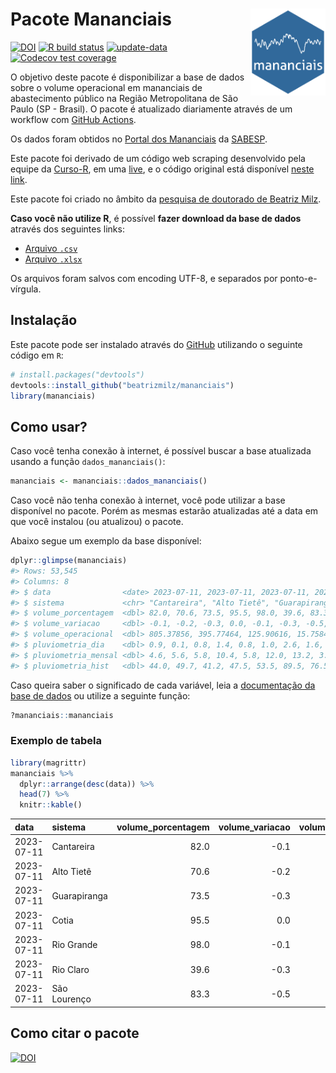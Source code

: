 
<!-- README.md is generated from README.Rmd. Please edit that file -->

# Pacote Mananciais <img src="man/figures/hexlogo.png" align="right" width = "120px"/>

<!-- badges: start -->

[![DOI](https://zenodo.org/badge/DOI/10.5281/zenodo.4733056.svg)](https://doi.org/10.5281/zenodo.4733056)
[![R build
status](https://github.com/beatrizmilz/mananciais/workflows/R-CMD-check/badge.svg)](https://github.com/beatrizmilz/mananciais/actions)
[![update-data](https://github.com/beatrizmilz/mananciais/actions/workflows/2-update_data.yaml/badge.svg)](https://github.com/beatrizmilz/mananciais/actions/workflows/2-update_data.yaml)
[![Codecov test
coverage](https://codecov.io/gh/beatrizmilz/mananciais/branch/master/graph/badge.svg)](https://codecov.io/gh/beatrizmilz/mananciais?branch=master)
<!-- badges: end -->

O objetivo deste pacote é disponibilizar a base de dados sobre o volume
operacional em mananciais de abastecimento público na Região
Metropolitana de São Paulo (SP - Brasil). O pacote é atualizado
diariamente através de um workflow com [GitHub
Actions](https://github.com/beatrizmilz/mananciais/actions).

Os dados foram obtidos no [Portal dos
Mananciais](http://mananciais.sabesp.com.br/Situacao) da
[SABESP](http://site.sabesp.com.br/site/Default.aspx).

Este pacote foi derivado de um código web scraping desenvolvido pela
equipe da [Curso-R](https://www.curso-r.com/), em uma
[live](https://youtu.be/jvZIxrMmOcQ), e o código original está
disponível [neste
link](https://github.com/curso-r/lives/blob/master/drafts/20200730_scraper_sabesp.R).

Este pacote foi criado no âmbito da [pesquisa de doutorado de Beatriz
Milz](https://beatrizmilz.github.io/tese/).

**Caso você não utilize R**, é possível **fazer download da base de
dados** através dos seguintes links:

- [Arquivo
  `.csv`](https://github.com/beatrizmilz/mananciais/raw/master/inst/extdata/mananciais.csv)
- [Arquivo
  `.xlsx`](https://github.com/beatrizmilz/mananciais/blob/master/inst/extdata/mananciais.xlsx?raw=true)

Os arquivos foram salvos com encoding UTF-8, e separados por
ponto-e-vírgula.

## Instalação

Este pacote pode ser instalado através do [GitHub](https://github.com/)
utilizando o seguinte código em `R`:

``` r
# install.packages("devtools")
devtools::install_github("beatrizmilz/mananciais")
library(mananciais)
```

## Como usar?

Caso você tenha conexão à internet, é possível buscar a base atualizada
usando a função `dados_mananciais()`:

``` r
mananciais <- mananciais::dados_mananciais() 
```

Caso você não tenha conexão à internet, você pode utilizar a base
disponível no pacote. Porém as mesmas estarão atualizadas até a data em
que você instalou (ou atualizou) o pacote.

Abaixo segue um exemplo da base disponível:

``` r
dplyr::glimpse(mananciais)
#> Rows: 53,545
#> Columns: 8
#> $ data                <date> 2023-07-11, 2023-07-11, 2023-07-11, 2023-07-11, 2…
#> $ sistema             <chr> "Cantareira", "Alto Tietê", "Guarapiranga", "Cotia…
#> $ volume_porcentagem  <dbl> 82.0, 70.6, 73.5, 95.5, 98.0, 39.6, 83.3, 82.1, 70…
#> $ volume_variacao     <dbl> -0.1, -0.2, -0.3, 0.0, -0.1, -0.3, -0.5, 0.0, -0.1…
#> $ volume_operacional  <dbl> 805.37856, 395.77464, 125.90616, 15.75849, 109.907…
#> $ pluviometria_dia    <dbl> 0.9, 0.1, 0.8, 1.4, 0.8, 1.0, 2.6, 1.6, 1.1, 0.8, …
#> $ pluviometria_mensal <dbl> 4.6, 5.6, 5.8, 10.4, 5.8, 12.0, 13.2, 3.7, 5.5, 5.…
#> $ pluviometria_hist   <dbl> 44.0, 49.7, 41.2, 47.5, 53.5, 89.5, 76.5, 44.0, 49…
```

Caso queira saber o significado de cada variável, leia a [documentação
da base de
dados](https://beatrizmilz.github.io/mananciais/reference/mananciais.html)
ou utilize a seguinte função:

``` r
?mananciais::mananciais
```

### Exemplo de tabela

``` r
library(magrittr)
mananciais %>% 
  dplyr::arrange(desc(data)) %>% 
  head(7) %>%
  knitr::kable()
```

| data       | sistema      | volume_porcentagem | volume_variacao | volume_operacional | pluviometria_dia | pluviometria_mensal | pluviometria_hist |
|:-----------|:-------------|-------------------:|----------------:|-------------------:|-----------------:|--------------------:|------------------:|
| 2023-07-11 | Cantareira   |               82.0 |            -0.1 |          805.37856 |              0.9 |                 4.6 |              44.0 |
| 2023-07-11 | Alto Tietê   |               70.6 |            -0.2 |          395.77464 |              0.1 |                 5.6 |              49.7 |
| 2023-07-11 | Guarapiranga |               73.5 |            -0.3 |          125.90616 |              0.8 |                 5.8 |              41.2 |
| 2023-07-11 | Cotia        |               95.5 |             0.0 |           15.75849 |              1.4 |                10.4 |              47.5 |
| 2023-07-11 | Rio Grande   |               98.0 |            -0.1 |          109.90711 |              0.8 |                 5.8 |              53.5 |
| 2023-07-11 | Rio Claro    |               39.6 |            -0.3 |            5.41464 |              1.0 |                12.0 |              89.5 |
| 2023-07-11 | São Lourenço |               83.3 |            -0.5 |           73.95185 |              2.6 |                13.2 |              76.5 |

## Como citar o pacote

[![DOI](https://zenodo.org/badge/DOI/10.5281/zenodo.4733056.svg)](https://doi.org/10.5281/zenodo.4733056)

